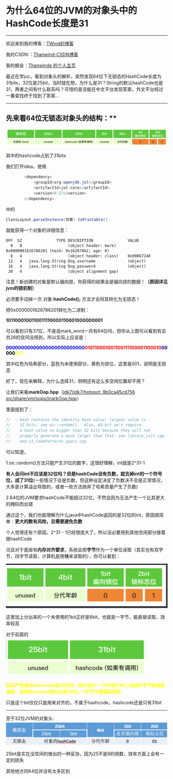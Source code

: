 # 为什么64位的JVM的对象头中的HashCode长度是31

---

欢迎来到我的博客：[TWind的博客](http://www.twindworld.top/)

我的CSDN:：[Thanwind-CSDN博客](https://blog.csdn.net/qq_30004513?spm=1000.2115.3001.5343)

我的掘金：[Thanwinde 的个人主页](https://juejin.cn/user/634833993739484)



最近在学juc，看到对象头的解析，突然发现64位下无锁态的HashCode长度为31bits，32位是25bit，当时就在想，为什么是31？String的默认hashCode也是31，两者之间有什么联系吗？可惜的是没能在中文平台发现答案，外文平台经过一番查找终于找到了答案...

---

## 先来看64位无锁态对象头的结构：**

![image-20250331220330800](assets/image-20250331220330800.png)

其中的hashcode占到了31bits

我们打开idea，使用

```java
        <dependency>
            <groupId>org.openjdk.jol</groupId>
            <artifactId>jol-core</artifactId>
            <version>0.17</version>
        </dependency>
```

中的

```java
ClassLayout.parseInstance(对象).toPrintable()
```

就能获得一个对象的详细信息：

```
OFF  SZ               TYPE DESCRIPTION               VALUE
  0   8                    (object header: mark)     0x0000001626786201 (hash: 0x16267862; age: 0)
  8   4                    (object header: class)    0x00067248
 12   4   java.lang.String Dog.username              (object)
 16   4   java.lang.String Dog.password              (object)
 20   4                    (object alignment gap)    
```

注意！新创建的对象是默认偏向锁，你获得的结果会是偏向锁的数据！**（原因详见jvm的锁机制）**

必须要手动掉一次 对象.**hashCode();** 方法才会将其转化为无锁态！

把0x0000001626786201转化为二进制：

**1011000100110011110000110001000000001**

可以看到只有37位，不是说mark_word一共有64位吗，但你从上图可以看到有总共26的空间没用到，所以实际上应该是：

**<font color=blue>00000000000000000000000000</font><font color=red>010110001001100111100001100010</font><font color=blue>0</font><font color=black>0000</font><font color=yellow>001</font>**

其中红色为哈希部分，蓝色为未使用部分，黄色为锁位，这里是001，说明是无锁态

好了，现在来解释，为什么选择31，明明还有这么多空闲位置却不用？

让我们来看**markOop.hpp**（[jdk7/jdk7/hotspot: 9b0ca45cd756 src/share/vm/oops/markOop.hpp](https://hg.openjdk.org/jdk7/jdk7/hotspot/file/9b0ca45cd756/src/share/vm/oops/markOop.hpp)）

里面提到了：

```c
//  - hash contains the identity hash value: largest value is
//    31 bits, see os::random().  Also, 64-bit vm's require
//    a hash value no bigger than 32 bits because they will not
//    properly generate a mask larger than that: see library_call.cpp
//    and c1_CodePatterns_sparc.cpp.
```

可以知道，

1.os::random()方法只能产生31位的数字，这很好理解，int就是2^31-1

**有人会问int不应该是32位吗？但是hashCode没有负数，就去掉int的一个符号位，成了31位**(一些情况下会是负数，但这种设定决定了负数决不会是正常情况，大多是计算溢出导致的，或者一些方法抛弃了哈希质量产生了负数)

2.64位的JVM要求hashCode不能超过32位，不然会因为无法产生一个比其更大的掩码而出错

通过这个，我们也能理解为什么java中hashCode返回的是32位的int，原因很简单：**更大的数有风险，且需要避免负数**

个人觉得还有个原因，2^31 - 1已经很庞大了，所以没必要用到其他空闲部分接着做hashCode

况且对于底层有**内存对齐要求**，系统会把**字节**作为一个单位读取（其实也有双字节，四字节读取，计算机是用**块**来读取的），你可以看到：

![image-20250401134953096](assets/image-20250401134953096.png)

这里加上分出来的一个未使用的1bit正好是8bit，也就是一字节，能直接读取，效率较高

对于前面的![image-20250401140736388](assets/image-20250401140736388.png)

**<font color=yellow>其实严格来说hashcode是32位的，因为会分一个bit到31bit上组成4字节来直接读取，前面的unused部分也是24位，3字节方便偏移读取</font>**

只是这个bit仅仅只是用来对齐的，不属于hashcode，hashcode还是只有31bit

---

至于32位JVM的对象头:
![image-20250401143323670](assets/image-20250401143323670.png)

25bit是实在没空间的做出的一种妥协，因为25不是8的倍数，效率方面上会有一定的损失

其他地方同64位并没有太多区别